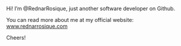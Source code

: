 Hi! I’m @RednarRosique, just another software developer on Github.

You can read more about me at my official website: www.rednarrosique.com

Cheers!
